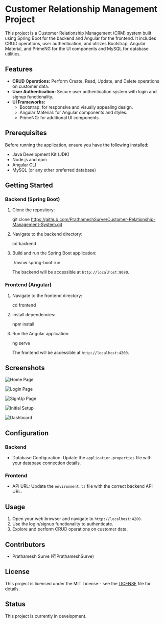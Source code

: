 # Customer Relationship Management Project

This project is a Customer Relationship Management (CRM) system built using Spring Boot for the backend and Angular for the frontend. It includes CRUD operations, user authentication, and utilizes Bootstrap, Angular Material, and PrimeNG for the UI components and MySQL for database utilities.

## Features

- **CRUD Operations:** Perform Create, Read, Update, and Delete operations on customer data.
- **User Authentication:** Secure user authentication system with login and signup functionality.
- **UI Frameworks:**
  - Bootstrap: for responsive and visually appealing design.
  - Angular Material: for Angular components and styles.
  - PrimeNG: for additional UI components.

## Prerequisites

Before running the application, ensure you have the following installed:

- Java Development Kit (JDK)
- Node.js and npm
- Angular CLI
- MySQL (or any other preferred database)

## Getting Started

### Backend (Spring Boot)

1. Clone the repository:

    git clone https://github.com/PrathameshSurve/Customer-Relationship-Management-System.git

2. Navigate to the backend directory:

    cd backend

3. Build and run the Spring Boot application:

    ./mvnw spring-boot:run

   The backend will be accessible at `http://localhost:8080`.

### Frontend (Angular)

1. Navigate to the frontend directory:

    cd frontend

2. Install dependencies:

    npm install

3. Run the Angular application:

    ng serve

   The frontend will be accessible at `http://localhost:4200`.

## Screenshots

![Home Page](frontend/CRM_Crilma/src/assets/images/Screenshots/Crilma_HomePage.png)

![Login Page](frontend/CRM_Crilma/src/assets/images/Screenshots/Crilma_loginPage.png)

![SignUp Page](frontend/CRM_Crilma/src/assets/images/Screenshots/Crilma_SignupPage.png)

![Initial Setup](frontend/CRM_Crilma/src/assets/images/Screenshots/Crilma_SecurityQuestionPage.png)

![Dashboard](frontend/CRM_Crilma/src/assets/images/Screenshots/CrilmaCRMdashboard.png)


## Configuration

### Backend

- Database Configuration: Update the `application.properties` file with your database connection details.

### Frontend

- API URL: Update the `environment.ts` file with the correct backend API URL.

## Usage

1. Open your web browser and navigate to `http://localhost:4200`.
2. Use the login/signup functionality to authenticate.
3. Explore and perform CRUD operations on customer data.

## Contributors

- Prathamesh Surve (@PrathameshSurve)

## License

This project is licensed under the MIT License - see the [LICENSE](LICENSE) file for details.

## Status

This project is currently in development.
